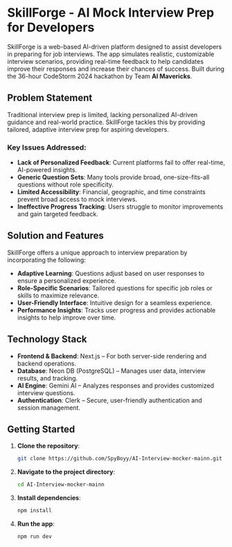 # SkillForge - AI Mock Interview Prep for Developers

SkillForge is a web-based AI-driven platform designed to assist developers in preparing for job interviews. The app simulates realistic, customizable interview scenarios, providing real-time feedback to help candidates improve their responses and increase their chances of success. Built during the 36-hour CodeStorm 2024 hackathon by Team **AI Mavericks**. 


## Problem Statement

Traditional interview prep is limited, lacking personalized AI-driven guidance and real-world practice. SkillForge tackles this by providing tailored, adaptive interview prep for aspiring developers.

### Key Issues Addressed:
- **Lack of Personalized Feedback**: Current platforms fail to offer real-time, AI-powered insights.
- **Generic Question Sets**: Many tools provide broad, one-size-fits-all questions without role specificity.
- **Limited Accessibility**: Financial, geographic, and time constraints prevent broad access to mock interviews.
- **Ineffective Progress Tracking**: Users struggle to monitor improvements and gain targeted feedback.

## Solution and Features

SkillForge offers a unique approach to interview preparation by incorporating the following:

- **Adaptive Learning**: Questions adjust based on user responses to ensure a personalized experience.
- **Role-Specific Scenarios**: Tailored questions for specific job roles or skills to maximize relevance.
- **User-Friendly Interface**: Intuitive design for a seamless experience.
- **Performance Insights**: Tracks user progress and provides actionable insights to help improve over time.

## Technology Stack

- **Frontend & Backend**: Next.js – For both server-side rendering and backend operations.
- **Database**: Neon DB (PostgreSQL) – Manages user data, interview results, and tracking.
- **AI Engine**: Gemini AI – Analyzes responses and provides customized interview questions.
- **Authentication**: Clerk – Secure, user-friendly authentication and session management.

## Getting Started

1. **Clone the repository**:
   ```bash
   git clone https://github.com/SpyBoyy/AI-Interview-mocker-mainn.git
   ```

2. **Navigate to the project directory**:
   ```bash
   cd AI-Interview-mocker-mainn
   ```

3. **Install dependencies**:
   ```bash
   npm install
   ```

4. **Run the app**:
   ```bash
   npm run dev 
   ```


